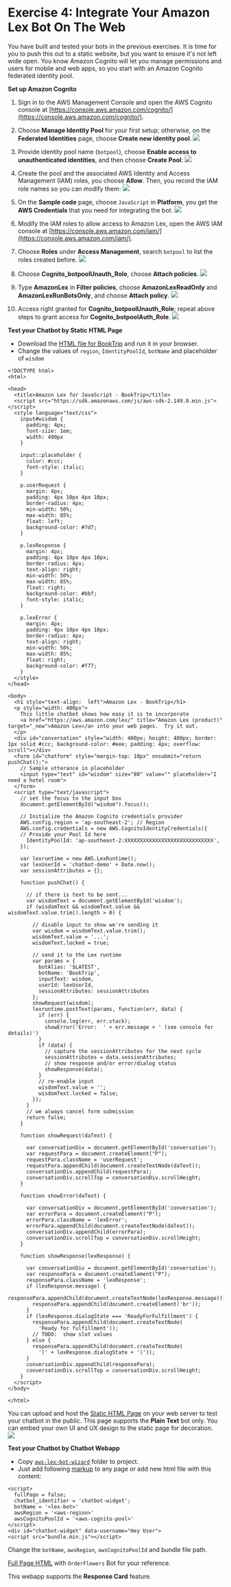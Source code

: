# Exercise 4: Integrate Your Amazon Lex Bot On The Web

You have built and tested your bots in the previous exercises. It is time for you to push this out to a static website, but you want to ensure it's not left wide open. You know Amazon Cognito will let you manage permissions and users for mobile and web apps, so you start with an Amazon Cognito federated identity pool.

**Set up Amazon Cognito**
1. Sign in to the AWS Management Console and open the AWS Cognito console at [https://console.aws.amazon.com/cognito/](https://console.aws.amazon.com/cognito/).

1. Choose **Manage Identity Pool** for your first setup; otherwise, on the **Federated Identities** page, choose **Create new identity pool**.
![](../images/greetings_visitor_3.gif)

1. Provide identity pool name (`botpool`), choose **Enable access to unauthenticated identities**, and then choose **Create Pool**:
![](../images/greetings_visitor_4.gif)

1. Create the pool and the associated AWS Identity and Access Management (IAM) roles, you choose **Allow**. Then, you record the IAM role names so you can modify them:
![](../images/greetings_visitor_5.gif)

1. On the **Sample code** page, choose `JavaScript` in **Platform**, you get the **AWS Credentials** that you need for integrating the bot.
![](../images/greetings_visitor_6.gif)

1. Modify the IAM roles to allow access to Amazon Lex, open the AWS IAM console at [https://console.aws.amazon.com/iam/](https://console.aws.amazon.com/iam/).

1. Choose **Roles** under **Access Management**, search `botpool` to list the roles created before.
![](../images/greetings_visitor_6a.gif)

1. Choose **Cognito_botpoolUnauth_Role**, choose **Attach policies**.
![](../images/greetings_visitor_6b.gif)

1. Type **AmazonLex** in **Filter policies**, choose **AmazonLexReadOnly** and **AmazonLexRunBotsOnly**, and choose **Attach policy**.
![](../images/greetings_visitor_6c.gif)

1. Access right granted for **Cognito_botpoolUnauth_Role**; repeat above steps to grant access for **Cognito_botpoolAuth_Role**.
![](../images/greetings_visitor_6d.gif)  


**Test your Chatbot by Static HTML Page**  
  - Download the [HTML file for BookTrip](../source/aws-lex-template.html) and run it in your browser.
  - Change the values of `region`, `IdentityPoolId`, `botName` and placeholder of `wisdom`

  ```
  <!DOCTYPE html>
  <html>
  
  <head>
    <title>Amazon Lex for JavaScript - BookTrip</title>
    <script src="https://sdk.amazonaws.com/js/aws-sdk-2.149.0.min.js"></script>
    <style language="text/css">
      input#wisdom {
        padding: 4px;
        font-size: 1em;
        width: 400px
      }
  
      input::placeholder {
        color: #ccc;
        font-style: italic;
      }
  
      p.userRequest {
        margin: 4px;
        padding: 4px 10px 4px 10px;
        border-radius: 4px;
        min-width: 50%;
        max-width: 85%;
        float: left;
        background-color: #7d7;
      }
  
      p.lexResponse {
        margin: 4px;
        padding: 4px 10px 4px 10px;
        border-radius: 4px;
        text-align: right;
        min-width: 50%;
        max-width: 85%;
        float: right;
        background-color: #bbf;
        font-style: italic;
      }
  
      p.lexError {
        margin: 4px;
        padding: 4px 10px 4px 10px;
        border-radius: 4px;
        text-align: right;
        min-width: 50%;
        max-width: 85%;
        float: right;
        background-color: #f77;
      }
    </style>
  </head>
  
  <body>
    <h1 style="text-align:  left">Amazon Lex - BookTrip</h1>
    <p style="width: 400px">
      This little chatbot shows how easy it is to incorporate
      <a href="https://aws.amazon.com/lex/" title="Amazon Lex (product)" target="_new">Amazon Lex</a> into your web pages.  Try it out.
    </p>
    <div id="conversation" style="width: 400px; height: 400px; border: 1px solid #ccc; background-color: #eee; padding: 4px; overflow: scroll"></div>
    <form id="chatform" style="margin-top: 10px" onsubmit="return pushChat();">
      // Sample utterance in placeholder
      <input type="text" id="wisdom" size="80" value="" placeholder="I need a hotel room">
    </form>
    <script type="text/javascript">
      // set the focus to the input box
      document.getElementById("wisdom").focus();
  
      // Initialize the Amazon Cognito credentials provider
      AWS.config.region = 'ap-southeast-2'; // Region
      AWS.config.credentials = new AWS.CognitoIdentityCredentials({
      // Provide your Pool Id here
        IdentityPoolId: 'ap-southeast-2:XXXXXXXXXXXXXXXXXXXXXXXXXXXXX',
      });
  
      var lexruntime = new AWS.LexRuntime();
      var lexUserId = 'chatbot-demo' + Date.now();
      var sessionAttributes = {};
  
      function pushChat() {
  
        // if there is text to be sent...
        var wisdomText = document.getElementById('wisdom');
        if (wisdomText && wisdomText.value && wisdomText.value.trim().length > 0) {
  
          // disable input to show we're sending it
          var wisdom = wisdomText.value.trim();
          wisdomText.value = '...';
          wisdomText.locked = true;
  
          // send it to the Lex runtime
          var params = {
            botAlias: '$LATEST',
            botName: 'BookTrip',
            inputText: wisdom,
            userId: lexUserId,
            sessionAttributes: sessionAttributes
          };
          showRequest(wisdom);
          lexruntime.postText(params, function(err, data) {
            if (err) {
              console.log(err, err.stack);
              showError('Error:  ' + err.message + ' (see console for details)')
            }
            if (data) {
              // capture the sessionAttributes for the next cycle
              sessionAttributes = data.sessionAttributes;
              // show response and/or error/dialog status
              showResponse(data);
            }
            // re-enable input
            wisdomText.value = '';
            wisdomText.locked = false;
          });
        }
        // we always cancel form submission
        return false;
      }
  
      function showRequest(daText) {
  
        var conversationDiv = document.getElementById('conversation');
        var requestPara = document.createElement("P");
        requestPara.className = 'userRequest';
        requestPara.appendChild(document.createTextNode(daText));
        conversationDiv.appendChild(requestPara);
        conversationDiv.scrollTop = conversationDiv.scrollHeight;
      }
  
      function showError(daText) {
  
        var conversationDiv = document.getElementById('conversation');
        var errorPara = document.createElement("P");
        errorPara.className = 'lexError';
        errorPara.appendChild(document.createTextNode(daText));
        conversationDiv.appendChild(errorPara);
        conversationDiv.scrollTop = conversationDiv.scrollHeight;
      }
  
      function showResponse(lexResponse) {
  
        var conversationDiv = document.getElementById('conversation');
        var responsePara = document.createElement("P");
        responsePara.className = 'lexResponse';
        if (lexResponse.message) {
          responsePara.appendChild(document.createTextNode(lexResponse.message));
          responsePara.appendChild(document.createElement('br'));
        }
        if (lexResponse.dialogState === 'ReadyForFulfillment') {
          responsePara.appendChild(document.createTextNode(
            'Ready for fulfillment'));
          // TODO:  show slot values
        } else {
          responsePara.appendChild(document.createTextNode(
            '(' + lexResponse.dialogState + ')'));
        }
        conversationDiv.appendChild(responsePara);
        conversationDiv.scrollTop = conversationDiv.scrollHeight;
      }
    </script>
  </body>
  
  </html>
  ```

You can upload and host the [Static HTML Page](../source/aws-lex-template.html) on your web server to test your chatbot in the public. This page supports the **Plain Text** bot only. You can embed your own UI and UX design to the static page for decoration.  
![](../images/greetings_visitor_8.gif)


**Test your Chatbot by Chatbot Webapp**
  - Copy [`aws-lex-bot-wizard`](../source/aws-lex-bot-wizard) folder to project.
  - Just add following [markup](../source/aws-lex-bot-wizard/widget.html) to any page or add new html file with this content:
  ```
  <script>
    fullPage = false;
    chatbot_identifier = 'chatbot-widget';
    botName = '<lex-bot>'
    awsRegion = '<aws-region>'
    awsCognitoPoolId = '<aws-cognito-pool>'
  </script>
  <div id="chatbot-widget" data-username="Hey User">
  <script src="bundle.min.js"></script>
  ```
  Change the `botName`, `awsRegion`, `awsCognitoPoolId` and bundle file path.
  
  [Full Page HTML](../source/aws-lex-bot-wizard/full-page.html) with `OrderFlowers` Bot for your reference.

  This webapp supports the **Response Card** feature.
